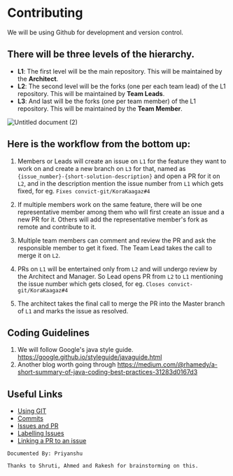 # Contributing

We will be using Github for development and version control.

## There will be three levels of the hierarchy.
- **L1**: The first level will be the main repository. This will be maintained by the **Architect**.
- **L2**: The second level will be the forks (one per each team lead) of the L1 repository. This will be maintained by **Team Leads**.
- **L3**: And last will be the forks (one per team member) of the L1 repository. This will be maintained by the **Team Member**.


![Untitled document (2)](https://user-images.githubusercontent.com/34399448/92390633-e6270180-f138-11ea-8567-8ab909baa12f.png)



## Here is the workflow from the bottom up:

1. Members or Leads will create an issue on `L1` for the feature they want to work on and create a new branch on `L3` for that, named as `{issue_number}-{short-solution-description}` and open a PR for it on `L2`, and in the description mention the issue number from `L1` which gets fixed, for eg. `Fixes convict-git/KoraKaagaz#4`

2. If multiple members work on the same feature, there will be one representative member among them who will first create an issue and a new PR for it. Others will add the representative member's fork as remote and contribute to it.

3. Multiple team members can comment and review the PR and ask the responsible member to get it fixed. The Team Lead takes the call to merge it on `L2`.

4. PRs on `L1` will be entertained only from `L2` and will undergo review by the Architect and Manager. So Lead opens PR from `L2` to `L1` mentioning the issue number which gets closed, for eg. `Closes convict-git/KoraKaagaz#4`

5. The architect takes the final call to merge the PR into the Master branch of `L1` and marks the issue as resolved.



## Coding Guidelines
1. We will follow Google's java style guide. https://google.github.io/styleguide/javaguide.html
2. Another blog worth going through https://medium.com/@rhamedy/a-short-summary-of-java-coding-best-practices-31283d0167d3

## Useful Links 
- [Using GIT](https://docs.github.com/en/github/using-git)
- [Commits](https://docs.github.com/en/github/committing-changes-to-your-project)
- [Issues and PR](https://docs.github.com/en/github/managing-your-work-on-github/managing-your-work-with-issues)
- [Labelling Issues](https://docs.github.com/en/github/managing-your-work-on-github/labeling-issues-and-pull-requests)
- [Linking a PR to an issue](https://docs.github.com/en/github/managing-your-work-on-github/linking-a-pull-request-to-an-issue)

```Documented By: Priyanshu```

```Thanks to Shruti, Ahmed and Rakesh for brainstorming on this.```
